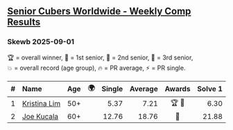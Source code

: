 <style>table {white-space: nowrap;}</style>
<link rel="stylesheet" type="text/css" href="/scw-comp/css/flags.css" />

## [Senior Cubers Worldwide - Weekly Comp Results](/scw-comp/results/)
### Skewb 2025-09-01

<span style="white-space: nowrap;">🏆 = overall winner</span>, <span style="white-space: nowrap;">🥇 = 1st senior</span>, <span style="white-space: nowrap;">🥈 = 2nd senior</span>, <span style="white-space: nowrap;">🥉 = 3rd senior</span>, <span style="white-space: nowrap;">💥 = overall record (age group)</span>, <span style="white-space: nowrap;">🔥 = PR average</span>, <span style="white-space: nowrap;">⚡ = PR single</span>.

| # | Name | Age | 🌍 | Single | Average | Awards | Solve 1 | Solve 2 | Solve 3 | Solve 4 | Solve 5 | Video |
| :--: | :-- | :--: | :--: | --: | --: | :--: | --: | --: | --: | --: | --: | :-- |
| 1 | [Kristina Lim](../../persons/kristina_lim/skewb.md) | 50+ | <i class="flag flag-US" /> | 5.37 | 7.21 | 🏆 🥇 | 6.30 | 9.60 | 5.73 | 5.37 | 10.54 | [Desktop](https://www.facebook.com/events/1683571982223204/permalink/1693938684519867) / [Mobile](https://m.facebook.com/events/1683571982223204?view=permalink&id=1693938684519867) |
| 2 | [Joe Kucala](../../persons/joe_kucala/skewb.md) | 60+ | <i class="flag flag-US" /> | 12.76 | 18.76 | 🥈 | 21.88 | 19.51 | 12.76 | 15.72 | 21.04 | [Desktop](https://www.facebook.com/events/1683571982223204/permalink/1685090362071366) / [Mobile](https://m.facebook.com/events/1683571982223204?view=permalink&id=1685090362071366) |

<!-- Global site tag (gtag.js) - Google Analytics -->
<script async src="https://www.googletagmanager.com/gtag/js?id=UA-86348435-3"></script>
<script>window.dataLayer = window.dataLayer || []; function gtag() {dataLayer.push(arguments);} gtag('js', new Date()); gtag('config', 'UA-86348435-3');</script>
